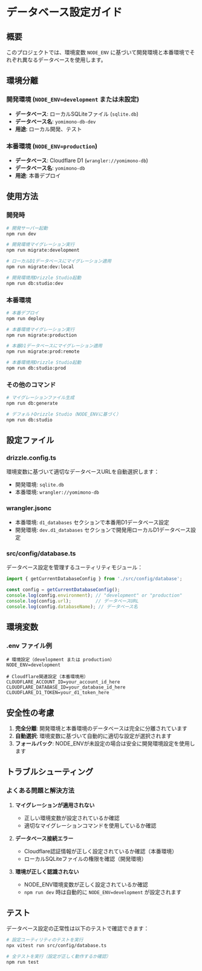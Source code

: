 # データベース設定ガイド

## 概要

このプロジェクトでは、環境変数 `NODE_ENV` に基づいて開発環境と本番環境でそれぞれ異なるデータベースを使用します。

## 環境分離

### 開発環境 (`NODE_ENV=development` または未設定)
- **データベース**: ローカルSQLiteファイル (`sqlite.db`)
- **データベース名**: `yomimono-db-dev`
- **用途**: ローカル開発、テスト

### 本番環境 (`NODE_ENV=production`)
- **データベース**: Cloudflare D1 (`wrangler://yomimono-db`)
- **データベース名**: `yomimono-db`
- **用途**: 本番デプロイ

## 使用方法

### 開発時
```bash
# 開発サーバー起動
npm run dev

# 開発環境マイグレーション実行
npm run migrate:development

# ローカルD1データベースにマイグレーション適用
npm run migrate:dev:local

# 開発環境用Drizzle Studio起動
npm run db:studio:dev
```

### 本番環境
```bash
# 本番デプロイ
npm run deploy

# 本番環境マイグレーション実行
npm run migrate:production

# 本番D1データベースにマイグレーション適用
npm run migrate:prod:remote

# 本番環境用Drizzle Studio起動
npm run db:studio:prod
```

### その他のコマンド
```bash
# マイグレーションファイル生成
npm run db:generate

# デフォルトDrizzle Studio（NODE_ENVに基づく）
npm run db:studio
```

## 設定ファイル

### drizzle.config.ts
環境変数に基づいて適切なデータベースURLを自動選択します：
- 開発環境: `sqlite.db`
- 本番環境: `wrangler://yomimono-db`

### wrangler.jsonc
- 本番環境: `d1_databases` セクションで本番用D1データベース設定
- 開発環境: `dev.d1_databases` セクションで開発用ローカルD1データベース設定

### src/config/database.ts
データベース設定を管理するユーティリティモジュール：
```typescript
import { getCurrentDatabaseConfig } from './src/config/database';

const config = getCurrentDatabaseConfig();
console.log(config.environment); // "development" or "production"
console.log(config.url);         // データベースURL
console.log(config.databaseName); // データベース名
```

## 環境変数

### .env ファイル例
```env
# 環境設定（development または production）
NODE_ENV=development

# Cloudflare関連設定（本番環境用）
CLOUDFLARE_ACCOUNT_ID=your_account_id_here
CLOUDFLARE_DATABASE_ID=your_database_id_here
CLOUDFLARE_D1_TOKEN=your_d1_token_here
```

## 安全性の考慮

1. **完全分離**: 開発環境と本番環境のデータベースは完全に分離されています
2. **自動選択**: 環境変数に基づいて自動的に適切な設定が選択されます
3. **フォールバック**: NODE_ENVが未設定の場合は安全に開発環境設定を使用します

## トラブルシューティング

### よくある問題と解決方法

1. **マイグレーションが適用されない**
   - 正しい環境変数が設定されているか確認
   - 適切なマイグレーションコマンドを使用しているか確認

2. **データベース接続エラー**
   - Cloudflare認証情報が正しく設定されているか確認（本番環境）
   - ローカルSQLiteファイルの権限を確認（開発環境）

3. **環境が正しく認識されない**
   - NODE_ENV環境変数が正しく設定されているか確認
   - `npm run dev` 時は自動的に `NODE_ENV=development` が設定されます

## テスト

データベース設定の正常性は以下のテストで確認できます：

```bash
# 設定ユーティリティのテストを実行
npx vitest run src/config/database.ts

# 全テストを実行（設定が正しく動作するか確認）
npm run test
```